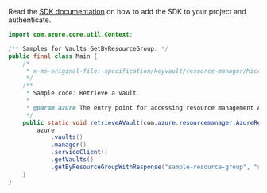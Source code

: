 Read the [SDK documentation](https://github.com/Azure/azure-sdk-for-java/blob/azure-resourcemanager_2.11.0/sdk/resourcemanager/azure-resourcemanager/README.md) on how to add the SDK to your project and authenticate.

```java
import com.azure.core.util.Context;

/** Samples for Vaults GetByResourceGroup. */
public final class Main {
    /*
     * x-ms-original-file: specification/keyvault/resource-manager/Microsoft.KeyVault/stable/2019-09-01/examples/getVault.json
     */
    /**
     * Sample code: Retrieve a vault.
     *
     * @param azure The entry point for accessing resource management APIs in Azure.
     */
    public static void retrieveAVault(com.azure.resourcemanager.AzureResourceManager azure) {
        azure
            .vaults()
            .manager()
            .serviceClient()
            .getVaults()
            .getByResourceGroupWithResponse("sample-resource-group", "sample-vault", Context.NONE);
    }
}
```
